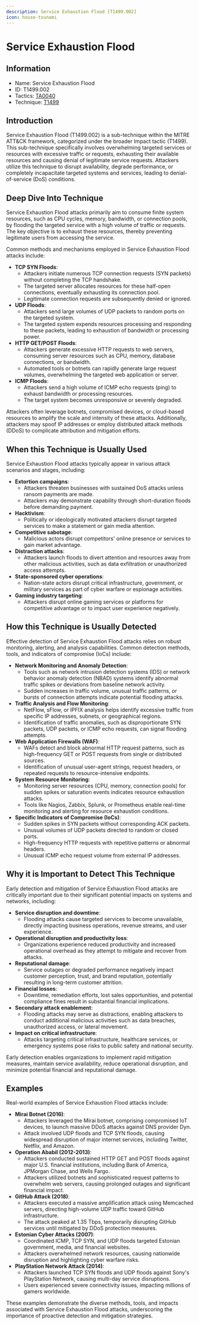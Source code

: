 ```yaml
---
description: Service Exhaustion Flood [T1499.002]
icon: house-tsunami
---
```


# Service Exhaustion Flood

## Information

- Name: Service Exhaustion Flood
- ID: T1499.002
- Tactics: [TA0040](../TA0040/TA0040.md)
- Technique: [T1499](T1499.md)

## Introduction

Service Exhaustion Flood (T1499.002) is a sub-technique within the MITRE ATT\&CK framework, categorized under the broader Impact tactic (T1499). This sub-technique specifically involves overwhelming targeted services or resources with excessive traffic or requests, exhausting their available resources and causing denial of legitimate service requests. Attackers utilize this technique to disrupt availability, degrade performance, or completely incapacitate targeted systems and services, leading to denial-of-service (DoS) conditions.

## Deep Dive Into Technique

Service Exhaustion Flood attacks primarily aim to consume finite system resources, such as CPU cycles, memory, bandwidth, or connection pools, by flooding the targeted service with a high volume of traffic or requests. The key objective is to exhaust these resources, thereby preventing legitimate users from accessing the service.

Common methods and mechanisms employed in Service Exhaustion Flood attacks include:

- **TCP SYN Floods**:
  - Attackers initiate numerous TCP connection requests (SYN packets) without completing the TCP handshake.
  - The targeted server allocates resources for these half-open connections, eventually exhausting its connection pool.
  - Legitimate connection requests are subsequently denied or ignored.
- **UDP Floods**:
  - Attackers send large volumes of UDP packets to random ports on the targeted system.
  - The targeted system expends resources processing and responding to these packets, leading to exhaustion of bandwidth or processing power.
- **HTTP GET/POST Floods**:
  - Attackers generate excessive HTTP requests to web servers, consuming server resources such as CPU, memory, database connections, or bandwidth.
  - Automated tools or botnets can rapidly generate large request volumes, overwhelming the targeted web application or server.
- **ICMP Floods**:
  - Attackers send a high volume of ICMP echo requests (ping) to exhaust bandwidth or processing resources.
  - The target system becomes unresponsive or severely degraded.

Attackers often leverage botnets, compromised devices, or cloud-based resources to amplify the scale and intensity of these attacks. Additionally, attackers may spoof IP addresses or employ distributed attack methods (DDoS) to complicate attribution and mitigation efforts.

## When this Technique is Usually Used

Service Exhaustion Flood attacks typically appear in various attack scenarios and stages, including:

- **Extortion campaigns**:
  - Attackers threaten businesses with sustained DoS attacks unless ransom payments are made.
  - Attackers may demonstrate capability through short-duration floods before demanding payment.
- **Hacktivism**:
  - Politically or ideologically motivated attackers disrupt targeted services to make a statement or gain media attention.
- **Competitive sabotage**:
  - Malicious actors disrupt competitors' online presence or services to gain market advantage.
- **Distraction attacks**:
  - Attackers launch floods to divert attention and resources away from other malicious activities, such as data exfiltration or unauthorized access attempts.
- **State-sponsored cyber operations**:
  - Nation-state actors disrupt critical infrastructure, government, or military services as part of cyber warfare or espionage activities.
- **Gaming industry targeting**:
  - Attackers disrupt online gaming services or platforms for competitive advantage or to impact user experience negatively.

## How this Technique is Usually Detected

Effective detection of Service Exhaustion Flood attacks relies on robust monitoring, alerting, and analysis capabilities. Common detection methods, tools, and indicators of compromise (IoCs) include:

- **Network Monitoring and Anomaly Detection**:
  - Tools such as network intrusion detection systems (IDS) or network behavior anomaly detection (NBAD) systems identify abnormal traffic spikes or deviations from baseline network activity.
  - Sudden increases in traffic volume, unusual traffic patterns, or bursts of connection attempts indicate potential flooding attacks.
- **Traffic Analysis and Flow Monitoring**:
  - NetFlow, sFlow, or IPFIX analysis helps identify excessive traffic from specific IP addresses, subnets, or geographical regions.
  - Identification of traffic anomalies, such as disproportionate SYN packets, UDP packets, or ICMP echo requests, can signal flooding attempts.
- **Web Application Firewalls (WAF)**:
  - WAFs detect and block abnormal HTTP request patterns, such as high-frequency GET or POST requests from single or distributed sources.
  - Identification of unusual user-agent strings, request headers, or repeated requests to resource-intensive endpoints.
- **System Resource Monitoring**:
  - Monitoring server resources (CPU, memory, connection pools) for sudden spikes or saturation events indicates resource exhaustion attacks.
  - Tools like Nagios, Zabbix, Splunk, or Prometheus enable real-time monitoring and alerting for resource exhaustion conditions.
- **Specific Indicators of Compromise (IoCs)**:
  - Sudden spikes in SYN packets without corresponding ACK packets.
  - Unusual volumes of UDP packets directed to random or closed ports.
  - High-frequency HTTP requests with repetitive patterns or abnormal headers.
  - Unusual ICMP echo request volume from external IP addresses.

## Why it is Important to Detect This Technique

Early detection and mitigation of Service Exhaustion Flood attacks are critically important due to their significant potential impacts on systems and networks, including:

- **Service disruption and downtime**:
  - Flooding attacks cause targeted services to become unavailable, directly impacting business operations, revenue streams, and user experience.
- **Operational disruption and productivity loss**:
  - Organizations experience reduced productivity and increased operational overhead as they attempt to mitigate and recover from attacks.
- **Reputational damage**:
  - Service outages or degraded performance negatively impact customer perception, trust, and brand reputation, potentially resulting in long-term customer attrition.
- **Financial losses**:
  - Downtime, remediation efforts, lost sales opportunities, and potential compliance fines result in substantial financial implications.
- **Secondary attack enablement**:
  - Flooding attacks may serve as distractions, enabling attackers to conduct additional malicious activities such as data breaches, unauthorized access, or lateral movement.
- **Impact on critical infrastructure**:
  - Attacks targeting critical infrastructure, healthcare services, or emergency systems pose risks to public safety and national security.

Early detection enables organizations to implement rapid mitigation measures, maintain service availability, reduce operational disruption, and minimize potential financial and reputational damage.

## Examples

Real-world examples of Service Exhaustion Flood attacks include:

- **Mirai Botnet (2016)**:
  - Attackers leveraged the Mirai botnet, comprising compromised IoT devices, to launch massive DDoS attacks against DNS provider Dyn.
  - Attack involved UDP floods and TCP SYN floods, causing widespread disruption of major internet services, including Twitter, Netflix, and Amazon.
- **Operation Ababil (2012-2013)**:
  - Attackers conducted sustained HTTP GET and POST floods against major U.S. financial institutions, including Bank of America, JPMorgan Chase, and Wells Fargo.
  - Attackers utilized botnets and sophisticated request patterns to overwhelm web servers, causing prolonged outages and significant financial impact.
- **GitHub Attack (2018)**:
  - Attackers executed a massive amplification attack using Memcached servers, directing high-volume UDP traffic toward GitHub infrastructure.
  - The attack peaked at 1.35 Tbps, temporarily disrupting GitHub services until mitigated by DDoS protection measures.
- **Estonian Cyber Attacks (2007)**:
  - Coordinated ICMP, TCP SYN, and UDP floods targeted Estonian government, media, and financial websites.
  - Attackers overwhelmed network resources, causing nationwide disruption and highlighting cyber warfare risks.
- **PlayStation Network Attack (2014)**:
  - Attackers launched TCP SYN floods and UDP floods against Sony's PlayStation Network, causing multi-day service disruptions.
  - Users experienced severe connectivity issues, impacting millions of gamers worldwide.

These examples demonstrate the diverse methods, tools, and impacts associated with Service Exhaustion Flood attacks, underscoring the importance of proactive detection and mitigation strategies.
